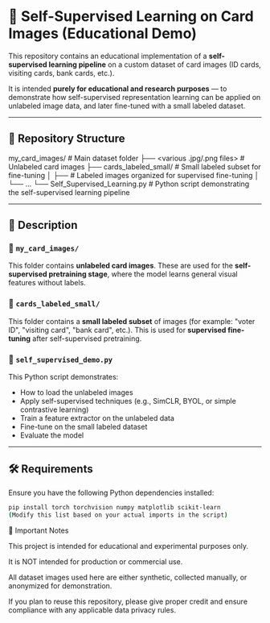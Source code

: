 # 🧠 Self-Supervised Learning on Card Images (Educational Demo)

This repository contains an educational implementation of a **self-supervised learning pipeline** on a custom dataset of card images (ID cards, visiting cards, bank cards, etc.).

It is intended **purely for educational and research purposes** — to demonstrate how self-supervised representation learning can be applied on unlabeled image data, and later fine-tuned with a small labeled dataset.

---

## 📁 Repository Structure

my_card_images/ # Main dataset folder
├── <various .jpg/.png files> # Unlabeled card images
├── cards_labeled_small/ # Small labeled subset for fine-tuning
│ ├── <class folders or files> # Labeled images organized for supervised fine-tuning
│ └── ...
└── Self_Supervised_Learning.py # Python script demonstrating the self-supervised learning pipeline


---

## 📝 Description

### 🔹 `my_card_images/`

This folder contains **unlabeled card images**. These are used for the **self-supervised pretraining stage**, where the model learns general visual features without labels.

### 🔹 `cards_labeled_small/`

This folder contains a **small labeled subset** of images (for example: "voter ID", "visiting card", "bank card", etc.). This is used for **supervised fine-tuning** after self-supervised pretraining.

### 🔹 `self_supervised_demo.py`

This Python script demonstrates:

- How to load the unlabeled images
- Apply self-supervised techniques (e.g., SimCLR, BYOL, or simple contrastive learning)
- Train a feature extractor on the unlabeled data
- Fine-tune on the small labeled dataset
- Evaluate the model

---

## 🛠️ Requirements

Ensure you have the following Python dependencies installed:

```bash
pip install torch torchvision numpy matplotlib scikit-learn
(Modify this list based on your actual imports in the script)
```

📌 Important Notes

This project is intended for educational and experimental purposes only.

It is NOT intended for production or commercial use.

All dataset images used here are either synthetic, collected manually, or anonymized for demonstration.

If you plan to reuse this repository, please give proper credit and ensure compliance with any applicable data privacy rules.

